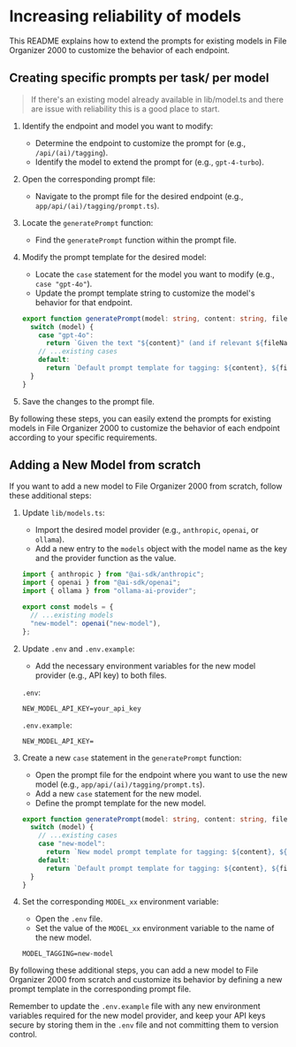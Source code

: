 # Increasing reliability of models

This README explains how to extend the prompts for existing models in File Organizer 2000 to customize the behavior of each endpoint.

## Creating specific prompts per task/ per model

> If there's an existing model already available in lib/model.ts and there are issue with reliability this is a good place to start.


1. Identify the endpoint and model you want to modify:
   - Determine the endpoint to customize the prompt for (e.g., `/api/(ai)/tagging`).
   - Identify the model to extend the prompt for (e.g., `gpt-4-turbo`).

2. Open the corresponding prompt file:
   - Navigate to the prompt file for the desired endpoint (e.g., `app/api/(ai)/tagging/prompt.ts`).

3. Locate the `generatePrompt` function:
   - Find the `generatePrompt` function within the prompt file.

4. Modify the prompt template for the desired model:
   - Locate the `case` statement for the model you want to modify (e.g., `case "gpt-4o"`).
   - Update the prompt template string to customize the model's behavior for that endpoint.

   ```typescript
   export function generatePrompt(model: string, content: string, fileName: string, tags: string[]): string {
     switch (model) {
       case "gpt-4o":
         return `Given the text "${content}" (and if relevant ${fileName}), generate up to 5 relevant tags from the following list: ${tags.join(", ")}. Respond with only the tags, separated by commas.`;
       // ...existing cases
       default:
         return `Default prompt template for tagging: ${content}, ${fileName}, ${tags.join(", ")}`;
     }
   }
   ```

5. Save the changes to the prompt file.

By following these steps, you can easily extend the prompts for existing models in File Organizer 2000 to customize the behavior of each endpoint according to your specific requirements.

## Adding a New Model from scratch

If you want to add a new model to File Organizer 2000 from scratch, follow these additional steps:

1. Update `lib/models.ts`:
   - Import the desired model provider (e.g., `anthropic`, `openai`, or `ollama`).
   - Add a new entry to the `models` object with the model name as the key and the provider function as the value.

   ```typescript
   import { anthropic } from "@ai-sdk/anthropic";
   import { openai } from "@ai-sdk/openai";
   import { ollama } from "ollama-ai-provider";

   export const models = {
     // ...existing models
     "new-model": openai("new-model"),
   };
   ```

2. Update `.env` and `.env.example`:
   - Add the necessary environment variables for the new model provider (e.g., API key) to both files.

   `.env`:
   ```
   NEW_MODEL_API_KEY=your_api_key
   ```

   `.env.example`:
   ```
   NEW_MODEL_API_KEY=
   ```

3. Create a new `case` statement in the `generatePrompt` function:
   - Open the prompt file for the endpoint where you want to use the new model (e.g., `app/api/(ai)/tagging/prompt.ts`).
   - Add a new `case` statement for the new model.
   - Define the prompt template for the new model.

   ```typescript
   export function generatePrompt(model: string, content: string, fileName: string, tags: string[]): string {
     switch (model) {
       // ...existing cases
       case "new-model":
         return `New model prompt template for tagging: ${content}, ${fileName}, ${tags.join(", ")}`;
       default:
         return `Default prompt template for tagging: ${content}, ${fileName}, ${tags.join(", ")}`;
     }
   }
   ```

4. Set the corresponding `MODEL_xx` environment variable:
   - Open the `.env` file.
   - Set the value of the `MODEL_xx` environment variable to the name of the new model.

   ```
   MODEL_TAGGING=new-model
   ```

By following these additional steps, you can add a new model to File Organizer 2000 from scratch and customize its behavior by defining a new prompt template in the corresponding prompt file.

Remember to update the `.env.example` file with any new environment variables required for the new model provider, and keep your API keys secure by storing them in the `.env` file and not committing them to version control.
